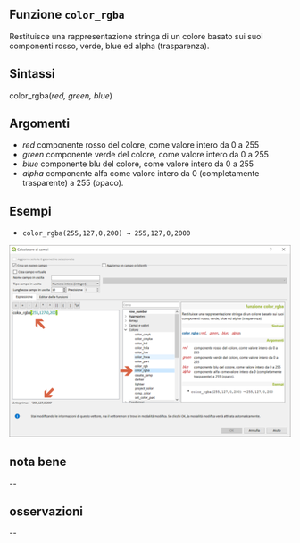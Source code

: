 ## Funzione `color_rgba`

Restituisce una rappresentazione stringa di un colore basato sui suoi componenti rosso, verde, blue ed alpha (trasparenza).

## Sintassi

color_rgba(_red, green, blue_)

## Argomenti

* _red_ componente rosso del colore, come valore intero da 0 a 255
* _green_ componente verde del colore, come valore intero da 0 a 255
* _blue_ componente blu del colore, come valore intero da 0 a 255
* _alpha_ componente alfa come valore intero da 0 (completamente trasparente) a 255 (opaco).

## Esempi

* `color_rgba(255,127,0,200) → 255,127,0,2000`


<img src="/img/colore/color_rgba/color_rgba1.png">

## nota bene

--

## osservazioni

--